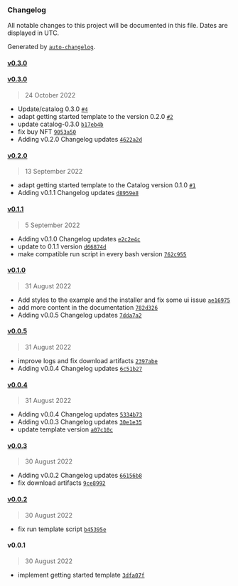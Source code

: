 ### Changelog

All notable changes to this project will be documented in this file. Dates are displayed in UTC.

Generated by [`auto-changelog`](https://github.com/CookPete/auto-changelog).

#### [v0.3.0](https://github.com/nevermined-io/create-nevermined-react/compare/v0.3.0...v0.3.0)

#### [v0.3.0](https://github.com/nevermined-io/create-nevermined-react/compare/v0.2.0...v0.3.0)

> 24 October 2022

- Update/catalog 0.3.0 [`#4`](https://github.com/nevermined-io/create-nevermined-react/pull/4)
- adapt getting started template to the version 0.2.0 [`#2`](https://github.com/nevermined-io/create-nevermined-react/pull/2)
- update catalog-0.3.0 [`b17eb4b`](https://github.com/nevermined-io/create-nevermined-react/commit/b17eb4b8fe5e5233d6bd7f6a0d5ed802b13f809f)
- fix buy NFT [`9053a50`](https://github.com/nevermined-io/create-nevermined-react/commit/9053a50b02e5db49df0dee6f875caddc864671b3)
- Adding v0.2.0 Changelog updates [`4622a2d`](https://github.com/nevermined-io/create-nevermined-react/commit/4622a2d7dd865c306ce43e07a2a6569b62c8bf57)

#### [v0.2.0](https://github.com/nevermined-io/create-nevermined-react/compare/v0.1.1...v0.2.0)

> 13 September 2022

- adapt getting started template to the Catalog version 0.1.0 [`#1`](https://github.com/nevermined-io/create-nevermined-react/pull/1)
- Adding v0.1.1 Changelog updates [`d8959e8`](https://github.com/nevermined-io/create-nevermined-react/commit/d8959e860ea4ab914c877d51277a876850709b66)

#### [v0.1.1](https://github.com/nevermined-io/create-nevermined-react/compare/v0.1.0...v0.1.1)

> 5 September 2022

- Adding v0.1.0 Changelog updates [`e2c2e4c`](https://github.com/nevermined-io/create-nevermined-react/commit/e2c2e4c2242107d60bec2065f5da9d1cdbf02729)
- update to 0.1.1 version [`d66874d`](https://github.com/nevermined-io/create-nevermined-react/commit/d66874dcc36cbaa0294fc0e65dc71941a98159bc)
- make compatible run script in every bash version [`762c955`](https://github.com/nevermined-io/create-nevermined-react/commit/762c9559d6a3079963ebf87116707928876ed8fb)

#### [v0.1.0](https://github.com/nevermined-io/create-nevermined-react/compare/v0.0.5...v0.1.0)

> 31 August 2022

- Add styles to the example and the installer and fix some ui issue [`ae16975`](https://github.com/nevermined-io/create-nevermined-react/commit/ae169754473a509b55e17f7e574418a1e65a92d2)
- add more content in the documentation [`782d326`](https://github.com/nevermined-io/create-nevermined-react/commit/782d326215012f77fea579c75c704e1e69d9d718)
- Adding v0.0.5 Changelog updates [`7dda7a2`](https://github.com/nevermined-io/create-nevermined-react/commit/7dda7a271d7a47e806613b7404cec88bf6b790ab)

#### [v0.0.5](https://github.com/nevermined-io/create-nevermined-react/compare/v0.0.4...v0.0.5)

> 31 August 2022

- improve logs and fix download artifacts [`2397abe`](https://github.com/nevermined-io/create-nevermined-react/commit/2397abe7318a021e462d43bf7732636cbbaaf88a)
- Adding v0.0.4 Changelog updates [`6c51b27`](https://github.com/nevermined-io/create-nevermined-react/commit/6c51b27aebfa39aab083a23aa4f99a4e0edc6e29)

#### [v0.0.4](https://github.com/nevermined-io/create-nevermined-react/compare/v0.0.3...v0.0.4)

> 31 August 2022

- Adding v0.0.4 Changelog updates [`5334b73`](https://github.com/nevermined-io/create-nevermined-react/commit/5334b73b4a7e524df30f9c5efb97353d2802966c)
- Adding v0.0.3 Changelog updates [`30e1e35`](https://github.com/nevermined-io/create-nevermined-react/commit/30e1e353ef0cf3a9274b40782c1390045c88be0d)
- update template version [`a07c10c`](https://github.com/nevermined-io/create-nevermined-react/commit/a07c10c41b97243c1edb2a5bdbbd34c1fbc59b7e)

#### [v0.0.3](https://github.com/nevermined-io/create-nevermined-react/compare/v0.0.2...v0.0.3)

> 30 August 2022

- Adding v0.0.2 Changelog updates [`66156b8`](https://github.com/nevermined-io/create-nevermined-react/commit/66156b8f20ab730a41b6a7df8fd61a03403818c7)
- fix download artifacts [`9ce8992`](https://github.com/nevermined-io/create-nevermined-react/commit/9ce8992807debba6d3b8e289d43d5dccf1275cb5)

#### [v0.0.2](https://github.com/nevermined-io/create-nevermined-react/compare/v0.0.1...v0.0.2)

> 30 August 2022

- fix run template script [`b45395e`](https://github.com/nevermined-io/create-nevermined-react/commit/b45395e4461dc5e0875b4d60cfed4ec6dcf54b83)

#### v0.0.1

> 30 August 2022

- implement getting started template [`3dfa07f`](https://github.com/nevermined-io/create-nevermined-react/commit/3dfa07f458de694e03152b59a6e6be9cc34cbdd2)

